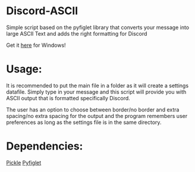 # Discord-ASCII

Simple script based on the pyfiglet library that converts your message into large ASCII Text and adds the right formatting for Discord

Get it <a href="https://github.com/museHD/Discord-ASCII/releases"> here</a> for Windows!
# Usage:

It is recommended to put the main file in a folder as it will create a settings datafile.
Simply type in your message and this script will provide you with ASCII output that is formatted specifically Discord.

The user has an option to choose between border/no border and extra spacing/no extra spacing for the output and the program remembers user preferences as long as the settings file is in the same directory.

# Dependencies:
<a href = "https://docs.python.org/3/library/pickle.html">Pickle</a> <a href = "https://github.com/pwaller/pyfiglet">Pyfiglet</a>
